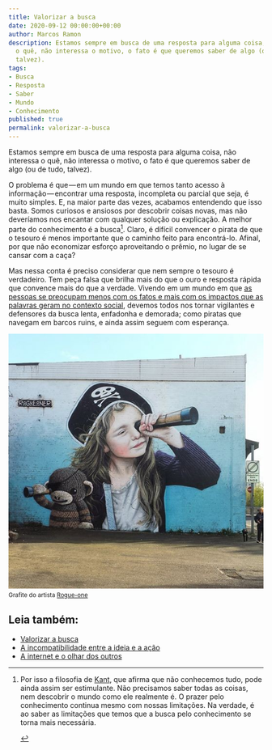 ```yaml
---
title: Valorizar a busca
date: 2020-09-12 00:00:00+00:00
author: Marcos Ramon
description: Estamos sempre em busca de uma resposta para alguma coisa, não interessa
  o quê, não interessa o motivo, o fato é que queremos saber de algo (ou de tudo,
  talvez).
tags:
- Busca
- Resposta
- Saber
- Mundo
- Conhecimento
published: true
permalink: valorizar-a-busca
---
```

Estamos sempre em busca de uma resposta para alguma coisa, não interessa o quê, não interessa o motivo, o fato é que queremos saber de algo (ou de tudo, talvez).

O problema é que — em um mundo em que temos tanto acesso à informação — encontrar uma resposta, incompleta ou parcial que seja, é muito simples. E, na maior parte das vezes, acabamos entendendo que isso basta. Somos curiosos e ansiosos por descobrir coisas novas, mas não deveríamos nos encantar com qualquer solução ou explicação. A melhor parte do conhecimento é a busca[^1]. Claro, é difícil convencer o pirata de que o tesouro é menos importante que o caminho feito para encontrá-lo. Afinal, por que não economizar esforço aproveitando o prêmio, no lugar de se cansar com a caça?

Mas nessa conta é preciso considerar que nem sempre o tesouro é verdadeiro. Tem peça falsa que brilha mais do que o ouro e resposta rápida que convence mais do que a verdade. Vivendo em um mundo em que [as pessoas se preocupam menos com os fatos e mais com os impactos que as palavras geram no contexto social](https://www.nexojornal.com.br/expresso/2016/11/16/O-que-%C3%A9-%E2%80%98p%C3%B3s-verdade%E2%80%99-a-palavra-do-ano-segundo-a-Universidade-de-Oxford), devemos todos nos tornar vigilantes e defensores da busca lenta, enfadonha e demorada; como piratas que navegam em barcos ruins, e ainda assim seguem com esperança.

<img src="/assets/img/rogue.jpeg">
<small>Grafite do artista <a href="https://www.facebook.com/R0GUE0NER/">Rogue-one</a></small>

[^1]: Por isso a filosofia de [Kant](https://g.co/kgs/SGS6yq), que afirma que não conhecemos tudo, pode ainda assim ser estimulante. Não precisamos saber todas as coisas, nem descobrir o mundo como ele realmente é. O prazer pelo conhecimento continua mesmo com nossas limitações. Na verdade, é ao saber as limitações que temos que a busca pelo conhecimento se torna mais necessária.<div class="leia-tambem" markdown="1">
## Leia também:

- <a href="/valorizar-a-busca">Valorizar a busca</a>
- <a href="/a-incompatibilidade-entre-a-ideia-e-a-acao">A incompatibilidade entre a ideia e a ação</a>
- <a href="/a-internet-e-o-olhar-dos-outros">A internet e o olhar dos outros</a>
</div>
